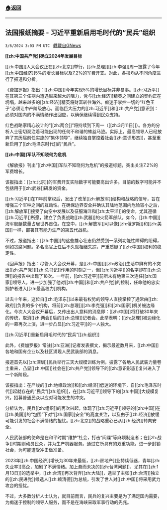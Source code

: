 ###  [:house:返回](README.md)
---


## 法国报纸摘要 - 习近平重新启用毛时代的“民兵”组织
`3/6/2024 3:03 PM UTC ` [轉載自GNews](https://gnews.org/articles/2371062)

**[[zh:中国共产党]]确立2024年发展目标**

[[zh:中国]]人大会议正在[[zh:北京]]举行，[[zh:总理]][[zh:李强]]周一披露了今年[[zh:中国经济]]5%的增长目标以及7.2%的军费开支。对此，各报均从不同角度进行了报道和分析。

《费加罗报》指出：[[zh:中国]]今年实现5%的增长目标并非易事。[[zh:习近平]]在其第三个任期内遭遇越来越大的阻力，党与[[zh:经济]]精英之间建立的契约正在坍塌，越来越多的[[zh:经济]]精英将财富转往海外。痴迷于掌控一切的“红色王子”必须让中产阶级放心。面临巨大压力的[[zh:习近平]]和[[zh:共产党]]意识到：必须对国内的不满情绪作出回应，以确保继续得到民众支持。

红色战略家精心设计的“[[zh:两会]]”将持续到下周一（[[zh:3月11日]]）。各方的分析人士密切观注着可能出现的任何不和谐的蛛丝马迹。实际上，最高领导人已经放弃了其历届前任实施的“集体领导”，继续独自掌控着社会[[zh:意识形态]]，甚至重新启用了[[zh:毛泽东时代]]的“民兵”。

**[[zh:中国]]军队不知晓何为危机**

《解放报》刊出“[[zh:中国]]军队不知晓何为危机”的报道标题，突出关注7.2%的军费增长。

该报指出：[[zh:北京]]的军费开支实际数字可能要高出许多。目前的数字可能并不包括用于[[zh:武器]]研发的资金。

[[zh:习近平]]在11年前掌权后，发出了改革[[zh:解放军]]结构和战略的信号，旨在增强三个军种之间的互动性。在确保边界安全并确认其陆地范围内危险较小之后，[[zh:解放军]]接受了向空中发展以及征服海洋和[[zh:太平洋]]的使命，尤其遵循[[zh:习近平]]所愿，建立了负责战略[[zh:武器]]的火箭军部队。如今，[[zh:中国]]海军舰艇数量占居世界首位。在空中，[[zh:解放军]]可以像[[zh:俄罗斯]]和[[zh:美国]]一样，部署其有能力生产的第五代战机。

不过，报道指出：[[zh:中国]]的这些雄心壮志仍然受到一系列功能性障碍的阻碍，例如贪腐问题。多名高官上任后不久就相继失踪，严重质疑了[[zh:中国]]权利的稳定性。

《回声报》指出：尽管人大会议开幕，是[[zh:中国]][[zh:政治]]生活中鲜有的不突出[[zh:共产党]][[zh:总书记]]作用的时刻之一，但[[zh:习近平]]的名字却在[[zh:总理]]的报告中出现了18次。一年前，[[zh:习近平]]前所未有地第三次连任[[zh:国家]]领导人，进一步加强了他对[[zh:中国]]和[[zh:共产党]]的控制，任命他的忠实拥护者进入[[zh:最高权力]]机构。

过去十年来，这位自[[zh:毛泽东]]以来最有权势的领导人直接掌控了通常由[[zh:政府]]负责的多个机构，将前[[zh:总理]][[zh:李克强]]和[[zh:国家]]机关被边缘化。今次人大会议开幕后，又传出出人意料的消息即：[[zh:中国]]将打破30年来的传统，取消[[zh:两会]]后的[[zh:总理]]记者会。此举表明：[[zh:总理]]被边缘化的一幕再次上演，进一步凸显[[zh:习近平]]的一人独大。

[[zh:习近平]]重新启用毛时代的“民兵”[[zh:组织]]

此外，《费加罗报》常驻[[zh:亚洲]]记者发表撰文，揭示最近数月来，[[zh:中国]]各地和国有企业以及社区涌现人民武装部的消息。

报道首先以[[zh:深圳]]民兵举行三天大规模训练为例，披露了各地人民武装力量卷土重来，凸显[[zh:中国]]社会在[[zh:共产党]]领导下的[[zh:意识形态]]复兴进入了一个新阶段。

该报指出：在严峻的[[zh:地缘政治]]和[[zh:经济]]低迷的环境下，自[[zh:毛泽东时代]]起就存在的“民兵”[[zh:组织]]，在[[zh:习近平]]领导下的[[zh:中国]]大规模复兴，招募普通民众以应对可能发生的冲突。

分析认为，民兵[[zh:组织]]的再次兴起，体现了[[zh:习近平]]领导的[[zh:中国]]在[[zh:美国]]的“包围”下对“[[zh:国家]]安全”的高度关注，以及由于[[zh:经济]]放缓可能引发的社会不满情绪的担忧。[[zh:北京]]的战略重心已从[[zh:经济]]转向安全。

人民武装部的使命是在和平时期“维护”社会，打击“间谍”等麻烦制造者；在[[zh:战争]]时期则动员民众，并为生产机器服务。通过它所具有的双重功能，进一步封锁社会，为可能遭受冲击做准备。

2023年[[zh:中国经济]]增长为30年来最低，[[zh:房地产]]业持续低迷，青年[[zh:失业率]]高企，加剧了不满情绪。加上悬而未决的[[zh:台湾问题]]，尤其在[[zh:1月13日]]的选举中，[[zh:台湾]]再次背弃[[zh:大陆]]，选举了主张[[zh:台湾]]独立的[[zh:民进党]]候选人[[zh:赖清德]]为总统，引发了世人对[[zh:中国]]将采用武力攻台的担忧。

不过，大多数分析人士认为，就目前而言，民兵的复兴主要是为了满足国内需要，为痴迷于控制的领导人服务，而不是在海峡采取军事行动的先兆。
